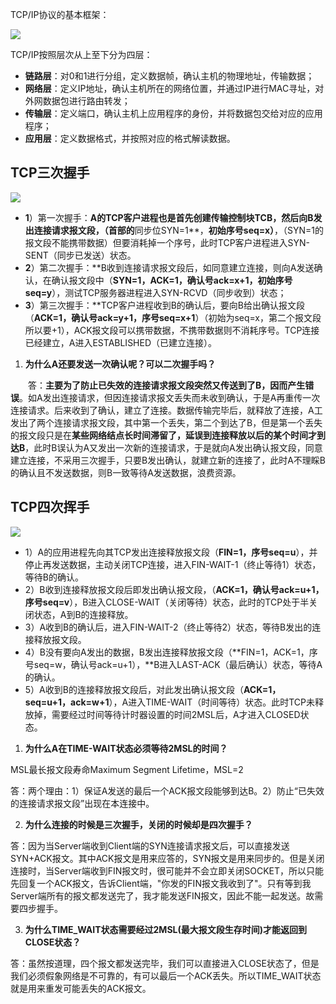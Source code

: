 TCP/IP协议的基本框架：

![](https://cdn.jsdelivr.net/gh/eaok/img/web/tcpip/tcpip.png)

TCP/IP按照层次从上至下分为四层：

- **链路层**：对0和1进行分组，定义数据帧，确认主机的物理地址，传输数据；
- **网络层**：定义IP地址，确认主机所在的网络位置，并通过IP进行MAC寻址，对外网数据包进行路由转发；
- **传输层**：定义端口，确认主机上应用程序的身份，并将数据包交给对应的应用程序；
- **应用层**：定义数据格式，并按照对应的格式解读数据。



## TCP三次握手

![](https://cdn.jsdelivr.net/gh/eaok/img/web/tcpip/tcpThreeHandshake.png)

- **1**）第一次握手：**A的TCP客户进程也是首先创建传输控制块TCB，然后向B发出连接请求报文段，（首部的**同步位SYN=1**，**初始序号seq=x）**，（SYN=1的报文段不能携带数据）但要消耗掉一个序号，此时TCP客户进程进入SYN-SENT（同步已发送）状态。
- **2**）第二次握手：**B收到连接请求报文段后，如同意建立连接，则向A发送确认，在确认报文段中（**SYN=1，ACK=1，确认号ack=x+1，初始序号seq=y**），测试TCP服务器进程进入SYN-RCVD（同步收到）状态；
- **3**）第三次握手：**TCP客户进程收到B的确认后，要向B给出确认报文段（**ACK=1，确认号ack=y+1，序号seq=x+1**）（初始为seq=x，第二个报文段所以要+1），ACK报文段可以携带数据，不携带数据则不消耗序号。TCP连接已经建立，A进入ESTABLISHED（已建立连接）。



1. **为什么A还要发送一次确认呢？可以二次握手吗？**

　　答：**主要为了防止已失效的连接请求报文段突然又传送到了B，因而产生错误**。如A发出连接请求，但因连接请求报文丢失而未收到确认，于是A再重传一次连接请求。后来收到了确认，建立了连接。数据传输完毕后，就释放了连接，A工发出了两个连接请求报文段，其中第一个丢失，第二个到达了B，但是第一个丢失的报文段只是在**某些网络结点长时间滞留了，延误到连接释放以后的某个时间才到达B**，此时B误认为A又发出一次新的连接请求，于是就向A发出确认报文段，同意建立连接，不采用三次握手，只要B发出确认，就建立新的连接了，此时A不理睬B的确认且不发送数据，则B一致等待A发送数据，浪费资源。



## TCP四次挥手

![](https://cdn.jsdelivr.net/gh/eaok/img/web/tcpip/tcpFourWave.png)

- 1）A的应用进程先向其TCP发出连接释放报文段（**FIN=1，序号seq=u**），并停止再发送数据，主动关闭TCP连接，进入FIN-WAIT-1（终止等待1）状态，等待B的确认。
- 2）B收到连接释放报文段后即发出确认报文段，（**ACK=1，确认号ack=u+1，序号seq=v**），B进入CLOSE-WAIT（关闭等待）状态，此时的TCP处于半关闭状态，A到B的连接释放。
- 3）A收到B的确认后，进入FIN-WAIT-2（终止等待2）状态，等待B发出的连接释放报文段。
- 4）B没有要向A发出的数据，B发出连接释放报文段（**FIN=1，ACK=1，序号seq=w，确认号ack=u+1），**B进入LAST-ACK（最后确认）状态，等待A的确认。
- 5）A收到B的连接释放报文段后，对此发出确认报文段（**ACK=1，seq=u+1，ack=w+1**），A进入TIME-WAIT（时间等待）状态。此时TCP未释放掉，需要经过时间等待计时器设置的时间2MSL后，A才进入CLOSED状态。



1. **为什么A在TIME-WAIT状态必须等待2MSL的时间？**

MSL最长报文段寿命Maximum Segment Lifetime，MSL=2

答：两个理由：1）保证A发送的最后一个ACK报文段能够到达B。2）防止“已失效的连接请求报文段”出现在本连接中。

2. **为什么连接的时候是三次握手，关闭的时候却是四次握手？**

答：因为当Server端收到Client端的SYN连接请求报文后，可以直接发送SYN+ACK报文。其中ACK报文是用来应答的，SYN报文是用来同步的。但是关闭连接时，当Server端收到FIN报文时，很可能并不会立即关闭SOCKET，所以只能先回复一个ACK报文，告诉Client端，"你发的FIN报文我收到了"。只有等到我Server端所有的报文都发送完了，我才能发送FIN报文，因此不能一起发送。故需要四步握手。

3. **为什么TIME_WAIT状态需要经过2MSL(最大报文段生存时间)才能返回到CLOSE状态？**

答：虽然按道理，四个报文都发送完毕，我们可以直接进入CLOSE状态了，但是我们必须假象网络是不可靠的，有可以最后一个ACK丢失。所以TIME_WAIT状态就是用来重发可能丢失的ACK报文。